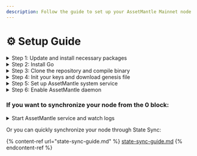 ```yaml
---
description: Follow the guide to set up your AssetMantle Mainnet node
---
```


# ⚙ Setup Guide

<details>

<summary>Step 1: Update and install necessary packages</summary>

```bash
sudo apt update && sudo apt upgrade --yes && \
sudo apt install git build-essential ufw curl jq snapd screen ncdu nano fuse ufw --yes
```

</details>

<details>

<summary>Step 2: Install Go</summary>

```bash
sudo snap install go --classic && \
echo 'export GOPATH="$HOME/go"' >> ~/.profile && \
echo 'export GOBIN="$GOPATH/bin"' >> ~/.profile && \
echo 'export PATH="$GOBIN:$PATH"' >> ~/.profile && \
source ~/.profile && \
go version
```

</details>

<details>

<summary>Step 3: Clone the repository and compile binary</summary>

Visit AssetMantle [github page](https://github.com/AssetMantle/node) to find out the current version of binary

```bash
git clone https://github.com/AssetMantle/node.git
cd node
git checkout tags/v0.3.0
make install
```

</details>

<details>

<summary>Step 4: Init your keys and download genesis file</summary>

```bash
mantleNode init <moniker> --chain-id mantle-1
mantleNode keys add <keyname>
curl https://raw.githubusercontent.com/AssetMantle/genesisTransactions/main/mantle-1/final_genesis.json > $HOME/.mantleNode/config/genesis.json
```

</details>

<details>

<summary>Step 5: Set up AssetMantle system service</summary>

```bash
sudo tee /etc/systemd/system/assetmantle.service > /dev/null <<EOF
[Unit]
Description=AssetMantleNode Service
Requires=network-online.target
After=network-online.target

[Service]
User=root
Restart=on-failure
RestartSec=3
MemoryDenyWriteExecute=yes
LimitNOFILE=65535
ExecStart=/root/go/bin/mantleNode start --x-crisis-skip-assert-invariants

[Install]
WantedBy=multi-user.target
EOF
```

</details>

<details>

<summary>Step 6: Enable AssetMantle daemon</summary>

```bash
sudo systemctl daemon-reload
sudo systemctl enable assetmantle
```

</details>

### If you want to synchronize your node from the 0 block:

<details>

<summary>Start AssetMantle service and watch logs</summary>

```bash
sudo systemctl start assetmantle
journalctl -u assetmantle -f -o cat
```

</details>

Or you can quickly synchronize your node through State Sync:

{% content-ref url="state-sync-guide.md" %}
[state-sync-guide.md](state-sync-guide.md)
{% endcontent-ref %}
